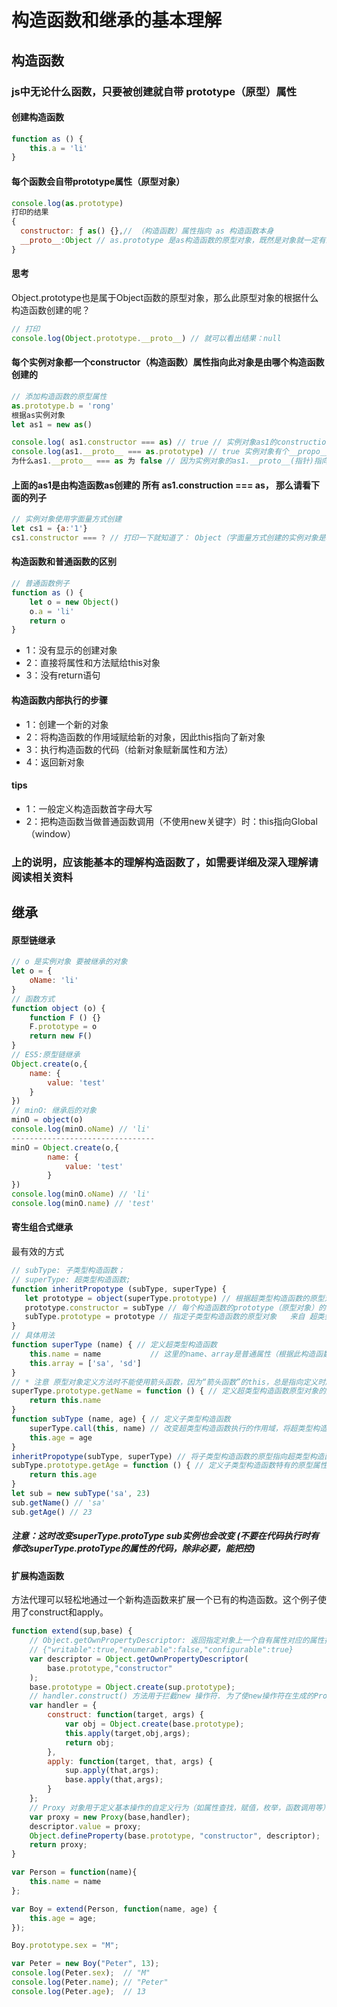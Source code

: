 # 构造函数和继承的基本理解
## 构造函数
### js中无论什么函数，只要被创建就自带 prototype（原型）属性
#### 创建构造函数
~~~javaScript
function as () {
	this.a = 'li'
}
~~~
#### 每个函数会自带prototype属性（原型对象）
~~~javaScript
console.log(as.prototype)
打印的结果
{
  constructor: ƒ as() {},// （构造函数）属性指向 as 构造函数本身
  __proto__:Object // as.prototype 是as构造函数的原型对象，既然是对象就一定有来源（就是根据哪个构造函数实例的对象？）打印值可以看出指向Object.prototype
}
~~~
#### 思考
Object.prototype也是属于Object函数的原型对象，那么此原型对象的根据什么构造函数创建的呢？
~~~javaScript
// 打印
console.log(Object.prototype.__proto__) // 就可以看出结果：null
~~~
#### 每个实例对象都一个constructor（构造函数）属性指向此对象是由哪个构造函数创建的
~~~javaScript
// 添加构造函数的原型属性
as.prototype.b = 'rong'
根据as实例对象
let as1 = new as()

console.log( as1.constructor === as) // true // 实例对象as1的construction属性指向 as构造函数
console.log(as1.__proto__ === as.prototype) // true 实例对象有个__propo__的属性指向构造函数原型对象
为什么as1.__proto__ === as 为 false // 因为实例对象的as1.__proto__(指针)指向的是 as 构造函数的原型对象（prototype）
~~~
#### 上面的as1是由构造函数as创建的 所有 as1.construction === as， 那么请看下面的列子
~~~javaScript
// 实例对象使用字面量方式创建
let cs1 = {a:'1'}
cs1.constructor === ? // 打印一下就知道了： Object（字面量方式创建的实例对象是根据Object创建的）
~~~
#### 构造函数和普通函数的区别
~~~javaScript
// 普通函数例子
function as () {
    let o = new Object()
    o.a = 'li'
    return o
}
~~~
* 1：没有显示的创建对象
* 2：直接将属性和方法赋给this对象
* 3：没有return语句
#### 构造函数内部执行的步骤
* 1：创建一个新的对象
* 2：将构造函数的作用域赋给新的对象，因此this指向了新对象
* 3：执行构造函数的代码（给新对象赋新属性和方法）
* 4：返回新对象
#### tips
* 1：一般定义构造函数首字母大写
* 2：把构造函数当做普通函数调用（不使用new关键字）时：this指向Global（window）
### 上的说明，应该能基本的理解构造函数了，如需要详细及深入理解请阅读相关资料

## 继承
#### 原型链继承
~~~javaScript
// o 是实例对象 要被继承的对象
let o = {
    oName: 'li'
}
// 函数方式
function object (o) {
    function F () {}
    F.prototype = o
    return new F()
}
// ES5:原型链继承
Object.create(o,{
	name: {
	    value: 'test'
	}
})
// minO: 继承后的对象
minO = object(o)
console.log(minO.oName) // 'li'
--------------------------------
minO = Object.create(o,{
        name: {
            value: 'test'
        }
})
console.log(minO.oName) // 'li'
console.log(minO.name) // 'test'
~~~
#### 寄生组合式继承
最有效的方式
~~~javaScript
// subType: 子类型构造函数；
// superType: 超类型构造函数;
function inheritPropotype (subType, superType) {
   let prototype = object(superType.prototype) // 根据超类型构造函数的原型对象创建一个副本对象
   prototype.constructor = subType // 每个构造函数的prototype（原型对象）的constructor 都指向构造函数本身，所以，这里要指向子类型构造函数
   subType.prototype = prototype // 指定子类型构造函数的原型对象   来自 超类型构造函数的原型对象
}
// 具体用法
function superType (name) { // 定义超类型构造函数
    this.name = name           // 这里的name、array是普通属性（根据此构造函数创建的实例对象，每个实例对象都有自己的name、array 而不会都共同引用同一个属性，继而每个实例的属性不会相互影响）解决了引用类型浅复制的问题，所以，在定义超类型构造函数时要想清楚哪些属性写在函数体中（实例属性：不共享），哪些属性写在原型对象中（原型属性：所有实例共享）
    this.array = ['sa', 'sd'] 
}
// * 注意 原型对象定义方法时不能使用箭头函数，因为“箭头函数”的this，总是指向定义时所在的对象，而不是运行时所在的对象。
superType.prototype.getName = function () { // 定义超类型构造函数原型对象的方法，每个实例都能使用此方法，并且每个实例使用此方法时都访问的是同一个指针！！！
    return this.name
}
function subType (name, age) { // 定义子类型构造函数
    superType.call(this, name) // 改变超类型构造函数执行的作用域，将超类型构造函数的实例属性写入子类型构造函数中
    this.age = age
}
inheritPropotype(subType, superType) // 将子类型构造函数的原型指向超类型构造函数的原型
subType.prototype.getAge = function () { // 定义子类型构造函数特有的原型属性
    return this.age
}
let sub = new subType('sa', 23)
sub.getName() // 'sa'
sub.getAge() // 23
~~~
##### 注意：这时改变superType.protoType  sub实例也会改变 (不要在代码执行时有修改superType.protoType的属性的代码，除非必要，能把控)

#### 扩展构造函数
方法代理可以轻松地通过一个新构造函数来扩展一个已有的构造函数。这个例子使用了construct和apply。
~~~javaScript
function extend(sup,base) {
    // Object.getOwnPropertyDescriptor: 返回指定对象上一个自有属性对应的属性描述符。
    // {"writable":true,"enumerable":false,"configurable":true}
    var descriptor = Object.getOwnPropertyDescriptor(
        base.prototype,"constructor"
    );
    base.prototype = Object.create(sup.prototype);
    // handler.construct() 方法用于拦截new 操作符. 为了使new操作符在生成的Proxy对象上生效，用于初始化代理的目标对象自身必须具有[[Construct]]内部方法（即 new target 必须是有效的）
    var handler = {
        construct: function(target, args) {
            var obj = Object.create(base.prototype);
            this.apply(target,obj,args);
            return obj;
        },
        apply: function(target, that, args) {
            sup.apply(that,args);
            base.apply(that,args);
        }
    };
    // Proxy 对象用于定义基本操作的自定义行为（如属性查找，赋值，枚举，函数调用等）参考：https://developer.mozilla.org/zh-CN/docs/Web/JavaScript/Reference/Global_Objects/Proxy
    var proxy = new Proxy(base,handler);
    descriptor.value = proxy;
    Object.defineProperty(base.prototype, "constructor", descriptor);
    return proxy;
}

var Person = function(name){
    this.name = name
};

var Boy = extend(Person, function(name, age) {
    this.age = age;
});

Boy.prototype.sex = "M";

var Peter = new Boy("Peter", 13);
console.log(Peter.sex);  // "M"
console.log(Peter.name); // "Peter"
console.log(Peter.age);  // 13
~~~
